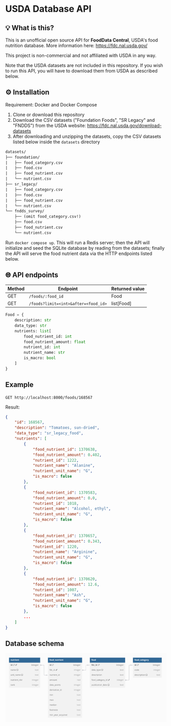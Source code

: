 # USDA Database API

## 💡 What is this?

This is an unofficial open source API for **FoodData Central**, USDA's food nutrition database. More information here: https://fdc.nal.usda.gov/

This project is non-commercial and not affiliated with USDA in any way.

Note that the USDA datasets are not included in this repository. If you wish to run this API, you will have to download them from USDA as described below.

## ⚙️ Installation

Requirement: Docker and Docker Compose

1. Clone or download this repository
2. Download the CSV datasets ("Foundation Foods", "SR Legacy" and "FNDDS") from the USDA website: https://fdc.nal.usda.gov/download-datasets
3. After downloading and unzipping the datasets, copy the CSV datasets listed below inside the `datasets` directory

```txt
datasets/
├── foundation/
|   ├── food_category.csv
|   ├── food.csv
|   ├── food_nutrient.csv
|   └── nutrient.csv
├── sr_legacy/
|   ├── food_category.csv
|   ├── food.csv
|   ├── food_nutrient.csv
|   └── nutrient.csv
└── fndds_survey/
    ├── (omit food_category.csv!)
    ├── food.csv
    ├── food_nutrient.csv
    └── nutrient.csv
```

Run `docker compose up`. This will run a Redis server; then the API will initialize and seed the SQLite database by reading from the datasets; finally the API will serve the food nutrient data via the HTTP endpoints listed below.

## 🌐 API endpoints

| Method | Endpoint | Returned value |
| -      | -        | -              |
| GET    | `/foods/:food_id` | Food |
| GET    | `/foods?limit=<int>&after=<food_id>` | list[Food] |

```py
Food = {
    description: str
    data_type: str
    nutrients: list[
        food_nutrient_id: int
        food_nutrient_amount: float
        nutrient_id: int
        nutrient_name: str
        is_macro: bool
    ]
}
```

## Example

`GET http://localhost:8000/foods/168567`

Result:

```json
{
    "id": 168567,
    "description": "Tomatoes, sun-dried",
    "data_type": "sr_legacy_food",
    "nutrients": [
        {
            "food_nutrient_id": 1370638,
            "food_nutrient_amount": 0.402,
            "nutrient_id": 1222,
            "nutrient_name": "Alanine",
            "nutrient_unit_name": "G",
            "is_macro": false
        },
        {
            "food_nutrient_id": 1370583,
            "food_nutrient_amount": 0.0,
            "nutrient_id": 1018,
            "nutrient_name": "Alcohol, ethyl",
            "nutrient_unit_name": "G",
            "is_macro": false
        },
        {
            "food_nutrient_id": 1370657,
            "food_nutrient_amount": 0.343,
            "nutrient_id": 1220,
            "nutrient_name": "Arginine",
            "nutrient_unit_name": "G",
            "is_macro": false
        },
        {
            "food_nutrient_id": 1370620,
            "food_nutrient_amount": 12.6,
            "nutrient_id": 1007,
            "nutrient_name": "Ash",
            "nutrient_unit_name": "G",
            "is_macro": false
        },
        ...
    ]
}
```

## Database schema

<img src="https://github.com/imivi/usda-database-api/blob/main/docs/usda_database_schema.png" alt="Database schema">
